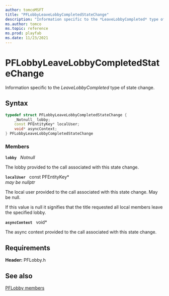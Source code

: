 ```yaml
---
author: tomcoMSFT
title: "PFLobbyLeaveLobbyCompletedStateChange"
description: "Information specific to the *LeaveLobbyCompleted* type of state change."
ms.author: tomco
ms.topic: reference
ms.prod: playfab
ms.date: 11/23/2021
---
```


# PFLobbyLeaveLobbyCompletedStateChange  

Information specific to the *LeaveLobbyCompleted* type of state change.  

## Syntax  
  
```cpp
typedef struct PFLobbyLeaveLobbyCompletedStateChange {  
    _Notnull_ lobby;  
    const PFEntityKey* localUser;  
    void* asyncContext;  
} PFLobbyLeaveLobbyCompletedStateChange  
```
  
### Members  
  
**`lobby`** &nbsp; _Notnull_  
  
The lobby provided to the call associated with this state change.
  
**`localUser`** &nbsp; const PFEntityKey*  
*may be nullptr*  
  
The local user provided to the call associated with this state change. May be null.
  
If this value is null it signifies that the title requested all local members leave the specified lobby.
  
**`asyncContext`** &nbsp; void*  
  
The async context provided to the call associated with this state change.
  
  
## Requirements  
  
**Header:** PFLobby.h
  
## See also  
[PFLobby members](../pflobby_members.md)  

  
  
